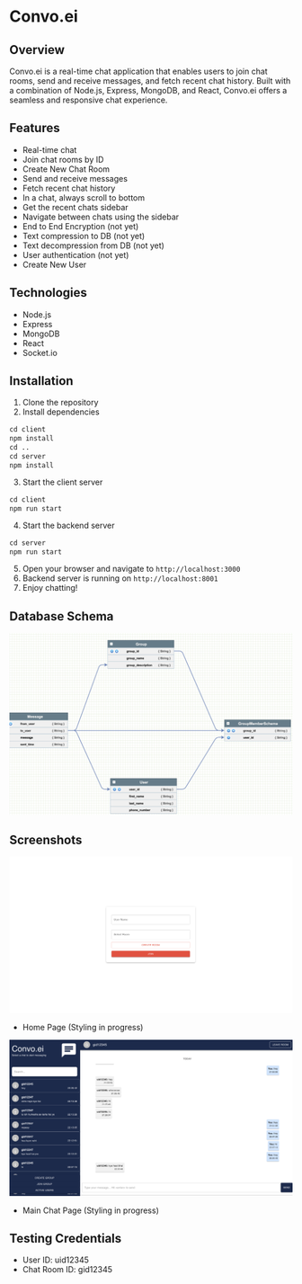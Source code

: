 # Convo.ei

## Overview
Convo.ei is a real-time chat application that enables users to join chat rooms, send and receive messages, and fetch recent chat history. Built with a combination of Node.js, Express, MongoDB, and React, Convo.ei offers a seamless and responsive chat experience.

## Features
- Real-time chat
- Join chat rooms by ID
- Create New Chat Room
- Send and receive messages
- Fetch recent chat history
- In a chat, always scroll to bottom 
- Get the recent chats sidebar
- Navigate between chats using the sidebar
- End to End Encryption (not yet)
- Text compression to DB (not yet)
- Text decompression from DB (not yet)
- User authentication (not yet)
- Create New User 

## Technologies
- Node.js
- Express
- MongoDB
- React
- Socket.io

## Installation
1. Clone the repository
2. Install dependencies
```
cd client
npm install
cd ..
cd server
npm install
```
3. Start the client server
```
cd client
npm run start
```
4. Start the backend server
```
cd server
npm run start
```
5. Open your browser and navigate to `http://localhost:3000`
6. Backend server is running on `http://localhost:8001`
7. Enjoy chatting!

## Database Schema
![Alt text](image-1.png)

## Screenshots
![Alt text](image-2.png)
- Home Page (Styling in progress)

![Alt text](image-3.png)
- Main Chat Page (Styling in progress)

## Testing Credentials

- User ID: uid12345
- Chat Room ID: gid12345




